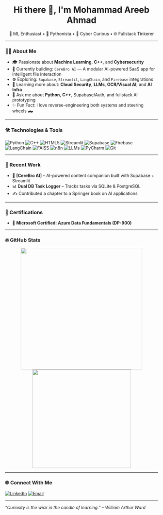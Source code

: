 <h1 align="center">Hi there 👋, I'm Mohammad Areeb Ahmad</h1>

<p align="center">
  🧠 ML Enthusiast • 🐍 Pythonista • 🔐 Cyber Curious • 🌐 Fullstack Tinkerer
</p>

---

### 👨‍💻 About Me

- 🎓 Passionate about **Machine Learning**, **C++**, and **Cybersecurity**
- 🔭 Currently building: `CereBro AI` — A modular AI-powered SaaS app for intelligent file interaction  
- ⚙️ Exploring: `Supabase`, `Streamlit`, `LangChain`, and `Firebase` integrations  
- 🌱 Learning more about: **Cloud Security**, **LLMs**, **OCR/Visual AI**, and **AI Infra**
- 💬 Ask me about **Python**, **C++**, Supabase/Auth, and fullstack AI prototyping  
- ✨ Fun Fact: I love reverse-engineering both systems and steering wheels 🛻

---

### 🛠️ Technologies & Tools

![Python](https://img.shields.io/badge/-Python-3776AB?style=flat&logo=python&logoColor=white)
![C++](https://img.shields.io/badge/-C++-00599C?style=flat&logo=c%2B%2B&logoColor=white)
![HTML5](https://img.shields.io/badge/-HTML5-E34F26?style=flat&logo=html5&logoColor=white)
![Streamlit](https://img.shields.io/badge/-Streamlit-FF4B4B?style=flat&logo=streamlit&logoColor=white)
![Supabase](https://img.shields.io/badge/-Supabase-3ECF8E?style=flat&logo=supabase&logoColor=white)
![Firebase](https://img.shields.io/badge/-Firebase-FFCA28?style=flat&logo=firebase&logoColor=white)
![LangChain](https://img.shields.io/badge/-LangChain-000000?style=flat&logo=langchain&logoColor=white)
![FAISS](https://img.shields.io/badge/-FAISS-009688?style=flat&logo=databricks&logoColor=white)
![n8n](https://img.shields.io/badge/-n8n-E06C75?style=flat&logo=n8n&logoColor=white)
![LLMs](https://img.shields.io/badge/-LLMs%20(OpenAI%20&%20Claude)-6F42C1?style=flat&logo=openai&logoColor=white)
![PyCharm](https://img.shields.io/badge/-PyCharm-000000?style=flat&logo=pycharm&logoColor=white)
![Git](https://img.shields.io/badge/-Git-F05032?style=flat&logo=git&logoColor=white)

---

### 🚀 Recent Work

- 🎯 **[CereBro AI]** – AI-powered content companion built with Supabase + Streamlit
- 📊 **Dual DB Task Logger** – Tracks tasks via SQLite & PostgreSQL
- ✍️ Contributed a chapter to a Springer book on AI applications

---

### 📜 Certifications

- 🧩 **Microsoft Certified: Azure Data Fundamentals (DP-900)**

---

### 🔥 GitHub Stats

<p align="center">
  <img src="https://github-readme-stats.vercel.app/api?username=iareebahmad&show_icons=true&theme=radical" width="400"/>
  <img src="https://github-readme-stats.vercel.app/api/top-langs/?username=iareebahmad&layout=compact&theme=radical" width="325"/>
</p>

---

### 🌐 Connect With Me

[![LinkedIn](https://img.shields.io/badge/-LinkedIn-0077B5?style=flat&logo=linkedin&logoColor=white)](https://www.linkedin.com/in/mohammad-areeb-ahmad-552089190/)
[![Email](https://img.shields.io/badge/-Gmail-D14836?style=flat&logo=gmail&logoColor=white)](mailto:m.areeb.ahmad@gmail.com)

---

_“Curiosity is the wick in the candle of learning.” – William Arthur Ward_
